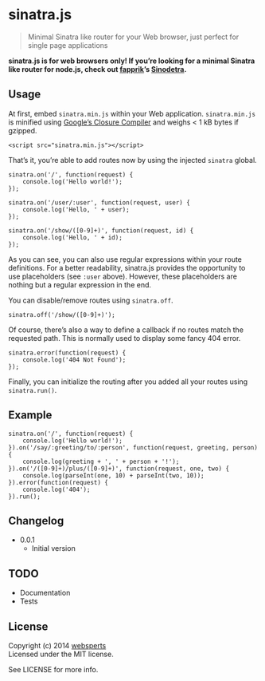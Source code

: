 # sinatra.js

> Minimal Sinatra like router for your Web browser, just perfect for single page applications

**sinatra.js is for web browsers only! If you’re looking for a minimal Sinatra like router for node.js, check out [fapprik](http://fapprik.com/)’s [Sinodetra](https://www.npmjs.org/package/sinodetra).**

## Usage

At first, embed `sinatra.min.js` within your Web application. `sinatra.min.js` is minified using [Google’s Closure Compiler](https://developers.google.com/closure/compiler/) and weighs < 1 kB bytes if gzipped.

	<script src="sinatra.min.js"></script>

That’s it, you’re able to add routes now by using the injected `sinatra` global.

	sinatra.on('/', function(request) {
		console.log('Hello world!');
	});

	sinatra.on('/user/:user', function(request, user) {
		console.log('Hello, ' + user);
	});

	sinatra.on('/show/([0-9]+)', function(request, id) {
		console.log('Hello, ' + id);
	});

As you can see, you can also use regular expressions within your route definitions. For a better readability, sinatra.js provides the opportunity to use placeholders (see `:user` above). However, these placeholders are nothing but a regular expression in the end.

You can disable/remove routes using `sinatra.off`.

	sinatra.off('/show/([0-9]+)');

Of course, there’s also a way to define a callback if no routes match the requested path. This is normally used to display some fancy 404 error.

	sinatra.error(function(request) {
		console.log('404 Not Found');
	});

Finally, you can initialize the routing after you added all your routes using `sinatra.run()`.

## Example

	sinatra.on('/', function(request) {
		console.log('Hello world!');
	}).on('/say/:greeting/to/:person', function(request, greeting, person) {
		console.log(greeting + ', ' + person + '!');
	}).on('/([0-9]+)/plus/([0-9]+)', function(request, one, two) {
		console.log(parseInt(one, 10) + parseInt(two, 10));
	}).error(function(request) {
		console.log('404');
	}).run();

## Changelog

* 0.0.1
	* Initial version

## TODO

- Documentation
- Tests

## License

Copyright (c) 2014 [websperts](http://websperts.com/)  
Licensed under the MIT license.

See LICENSE for more info.